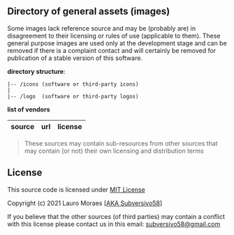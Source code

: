 ## Directory of general assets (images)

Some images lack reference source and may be (probably are) in disagreement to their licensing or rules of use (applicable to them). These general purpose images are used only at the development stage and can be removed if there is a complaint contact and will certainly be removed for publication of a stable version of this software.


**directory structure**:


```none
|-- /icons (software or third-party icons)
|
|-- /logo  (software or third-party logos)

```


**list of vendors**

source | url   | license
------------|:-----------:|:---------------:


> These sources may contain sub-resources from other sources that may contain (or not) their own licensing and distribution terms


## License

This source code is licensed under [MIT License](https://github.com/subversivo58/subversivo58.github.io/blob/master/LICENSE)

Copyright (c) 2021 Lauro Moraes [[AKA Subversivo58]](https://github.com/subversivo58)


If you believe that the other sources (of third parties) may contain a conflict with this license please contact us in this email: [subversivo58@gmail.com](mailto:subversivo58@gmail.com?subject=LICENSE)
